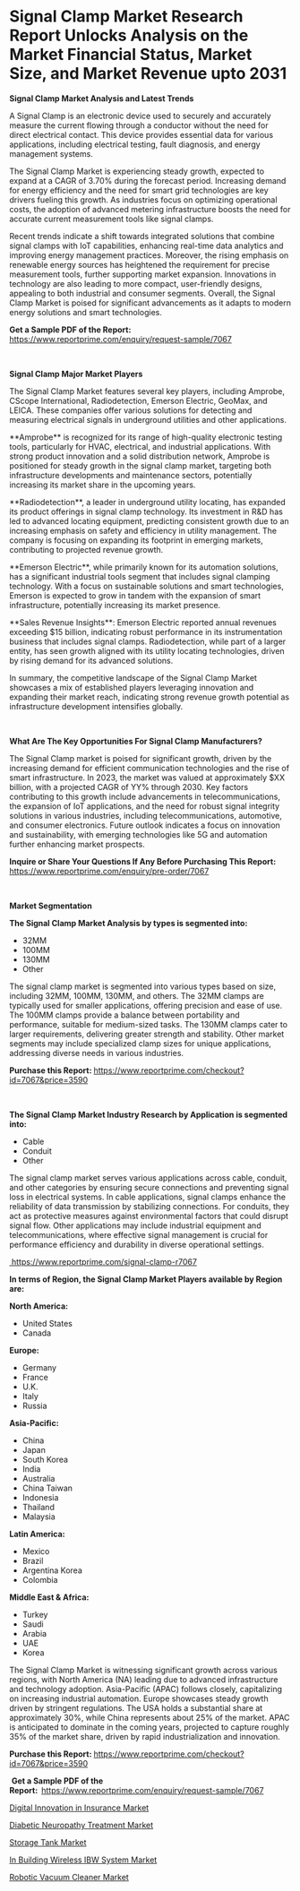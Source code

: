 <p><h1>Signal Clamp Market Research Report Unlocks Analysis on the Market Financial Status, Market Size, and Market Revenue upto 2031</h1></p><p><strong>Signal Clamp Market Analysis and Latest Trends</strong></p>
<p><p>A Signal Clamp is an electronic device used to securely and accurately measure the current flowing through a conductor without the need for direct electrical contact. This device provides essential data for various applications, including electrical testing, fault diagnosis, and energy management systems. </p><p>The Signal Clamp Market is experiencing steady growth, expected to expand at a CAGR of 3.70% during the forecast period. Increasing demand for energy efficiency and the need for smart grid technologies are key drivers fueling this growth. As industries focus on optimizing operational costs, the adoption of advanced metering infrastructure boosts the need for accurate current measurement tools like signal clamps.</p><p>Recent trends indicate a shift towards integrated solutions that combine signal clamps with IoT capabilities, enhancing real-time data analytics and improving energy management practices. Moreover, the rising emphasis on renewable energy sources has heightened the requirement for precise measurement tools, further supporting market expansion. Innovations in technology are also leading to more compact, user-friendly designs, appealing to both industrial and consumer segments. Overall, the Signal Clamp Market is poised for significant advancements as it adapts to modern energy solutions and smart technologies.</p></p>
<p><strong>Get a Sample PDF of the Report:&nbsp;</strong> <a href="https://www.reportprime.com/enquiry/request-sample/7067?utm_campaign=118&utm_medium=2&utm_source=Github&utm_content=ia&utm_term=15112024&utm_id=signal-clamp">https://www.reportprime.com/enquiry/request-sample/7067</a></p>
<p>&nbsp;</p>
<p><strong>Signal Clamp Major Market Players</strong></p>
<p><p>The Signal Clamp Market features several key players, including Amprobe, CScope International, Radiodetection, Emerson Electric, GeoMax, and LEICA. These companies offer various solutions for detecting and measuring electrical signals in underground utilities and other applications.</p><p>**Amprobe** is recognized for its range of high-quality electronic testing tools, particularly for HVAC, electrical, and industrial applications. With strong product innovation and a solid distribution network, Amprobe is positioned for steady growth in the signal clamp market, targeting both infrastructure developments and maintenance sectors, potentially increasing its market share in the upcoming years.</p><p>**Radiodetection**, a leader in underground utility locating, has expanded its product offerings in signal clamp technology. Its investment in R&D has led to advanced locating equipment, predicting consistent growth due to an increasing emphasis on safety and efficiency in utility management. The company is focusing on expanding its footprint in emerging markets, contributing to projected revenue growth.</p><p>**Emerson Electric**, while primarily known for its automation solutions, has a significant industrial tools segment that includes signal clamping technology. With a focus on sustainable solutions and smart technologies, Emerson is expected to grow in tandem with the expansion of smart infrastructure, potentially increasing its market presence.</p><p>**Sales Revenue Insights**: Emerson Electric reported annual revenues exceeding $15 billion, indicating robust performance in its instrumentation business that includes signal clamps. Radiodetection, while part of a larger entity, has seen growth aligned with its utility locating technologies, driven by rising demand for its advanced solutions.</p><p>In summary, the competitive landscape of the Signal Clamp Market showcases a mix of established players leveraging innovation and expanding their market reach, indicating strong revenue growth potential as infrastructure development intensifies globally.</p></p>
<p>&nbsp;</p>
<p><strong>What Are The Key Opportunities For Signal Clamp Manufacturers?</strong></p>
<p><p>The Signal Clamp market is poised for significant growth, driven by the increasing demand for efficient communication technologies and the rise of smart infrastructure. In 2023, the market was valued at approximately $XX billion, with a projected CAGR of YY% through 2030. Key factors contributing to this growth include advancements in telecommunications, the expansion of IoT applications, and the need for robust signal integrity solutions in various industries, including telecommunications, automotive, and consumer electronics. Future outlook indicates a focus on innovation and sustainability, with emerging technologies like 5G and automation further enhancing market prospects.</p></p>
<p><strong>Inquire or Share Your Questions If Any Before Purchasing This Report:</strong> <a href="https://www.reportprime.com/enquiry/pre-order/7067?utm_campaign=118&utm_medium=2&utm_source=Github&utm_content=ia&utm_term=15112024&utm_id=signal-clamp">https://www.reportprime.com/enquiry/pre-order/7067</a></p>
<p>&nbsp;</p>
<p><strong>Market Segmentation</strong></p>
<p><strong>The Signal Clamp Market Analysis by types is segmented into:</strong></p>
<p><ul><li>32MM</li><li>100MM</li><li>130MM</li><li>Other</li></ul></p>
<p><p>The signal clamp market is segmented into various types based on size, including 32MM, 100MM, 130MM, and others. The 32MM clamps are typically used for smaller applications, offering precision and ease of use. The 100MM clamps provide a balance between portability and performance, suitable for medium-sized tasks. The 130MM clamps cater to larger requirements, delivering greater strength and stability. Other market segments may include specialized clamp sizes for unique applications, addressing diverse needs in various industries.</p></p>
<p><strong>Purchase this Report:&nbsp;</strong><a href="https://www.reportprime.com/checkout?id=7067&price=3590&utm_campaign=118&utm_medium=2&utm_source=Github&utm_content=ia&utm_term=15112024&utm_id=signal-clamp">https://www.reportprime.com/checkout?id=7067&price=3590</a></p>
<p>&nbsp;</p>
<p><strong>The Signal Clamp Market Industry Research by Application is segmented into:</strong></p>
<p><ul><li>Cable</li><li>Conduit</li><li>Other</li></ul></p>
<p><p>The signal clamp market serves various applications across cable, conduit, and other categories by ensuring secure connections and preventing signal loss in electrical systems. In cable applications, signal clamps enhance the reliability of data transmission by stabilizing connections. For conduits, they act as protective measures against environmental factors that could disrupt signal flow. Other applications may include industrial equipment and telecommunications, where effective signal management is crucial for performance efficiency and durability in diverse operational settings.</p></p>
<p><a href="https://www.reportprime.com/signal-clamp-r7067?utm_campaign=118&utm_medium=2&utm_source=Github&utm_content=ia&utm_term=15112024&utm_id=signal-clamp">&nbsp;https://www.reportprime.com/signal-clamp-r7067</a></p>
<p><strong>In terms of Region, the Signal Clamp Market Players available by Region are:</strong></p>
<p>
    <p> <strong> North America: </strong>
        <ul>
            <li>United States</li>
            <li>Canada</li>
        </ul>
        </p> 
    <p> <strong> Europe: </strong>
        <ul>
            <li>Germany</li>
            <li>France</li>
            <li>U.K.</li>
            <li>Italy</li>
            <li>Russia</li>
        </ul>
        </p> 
    <p> <strong> Asia-Pacific: </strong>
        <ul>
            <li>China</li>
            <li>Japan</li>
            <li>South Korea</li>
            <li>India</li>
            <li>Australia</li>
            <li>China Taiwan</li>
            <li>Indonesia</li>
            <li>Thailand</li>
            <li>Malaysia</li>
        </ul>
        </p> 
    <p> <strong> Latin America: </strong>
        <ul>
            <li>Mexico</li>
            <li>Brazil</li>
            <li>Argentina Korea</li>
            <li>Colombia</li>
        </ul>
        </p> 
    <p> <strong> Middle East & Africa: </strong>
        <ul>
            <li>Turkey</li>
            <li>Saudi</li>
            <li>Arabia</li>
            <li>UAE</li>
            <li>Korea</li>
        </ul>
    </p>
    </p>
<p><p>The Signal Clamp Market is witnessing significant growth across various regions, with North America (NA) leading due to advanced infrastructure and technology adoption. Asia-Pacific (APAC) follows closely, capitalizing on increasing industrial automation. Europe showcases steady growth driven by stringent regulations. The USA holds a substantial share at approximately 30%, while China represents about 25% of the market. APAC is anticipated to dominate in the coming years, projected to capture roughly 35% of the market share, driven by rapid industrialization and innovation.</p></p>
<p><strong>Purchase this Report: </strong><a href="https://www.reportprime.com/checkout?id=7067&price=3590&utm_campaign=118&utm_medium=2&utm_source=Github&utm_content=ia&utm_term=15112024&utm_id=signal-clamp">https://www.reportprime.com/checkout?id=7067&price=3590</a></p>
<p>&nbsp;<strong>Get a Sample PDF of the Report:&nbsp;&nbsp;</strong><a href="https://www.reportprime.com/enquiry/request-sample/7067?utm_campaign=118&utm_medium=2&utm_source=Github&utm_content=ia&utm_term=15112024&utm_id=signal-clamp">https://www.reportprime.com/enquiry/request-sample/7067</a></p>
<p><strong></strong></p>
<p><p><a href="https://issuu.com/reportprime-2/docs/digital-innovation-in-insurance-mar_08b1fb71a56c52?utm_campaign=118&utm_medium=2&utm_source=Github&utm_content=ia&utm_term=15112024&utm_id=signal-clamp">Digital Innovation in Insurance Market</a></p><p><a href="https://issuu.com/reportprime-2/docs/diabetic-neuropathy-treatment-marke_ab4977c0cad2a5?utm_campaign=118&utm_medium=2&utm_source=Github&utm_content=ia&utm_term=15112024&utm_id=signal-clamp">Diabetic Neuropathy Treatment Market</a></p><p><a href="https://www.linkedin.com/pulse/storage-tank-market-size-type-product-global-industry-sexnc?utm_campaign=118&utm_medium=2&utm_source=Github&utm_content=ia&utm_term=15112024&utm_id=signal-clamp">Storage Tank Market</a></p><p><a href="https://github.com/dringals/Market-Research-Report-List-6/blob/main/in-building-wireless-ibw-system-market.md?utm_campaign=118&utm_medium=2&utm_source=Github&utm_content=ia&utm_term=15112024&utm_id=signal-clamp">In Building Wireless IBW System Market</a></p><p><a href="https://www.linkedin.com/pulse/strategic-market-insights-navigating-global-robotic-vacuum-cleaner-2laje?utm_campaign=118&utm_medium=2&utm_source=Github&utm_content=ia&utm_term=15112024&utm_id=signal-clamp">Robotic Vacuum Cleaner Market</a></p></p>